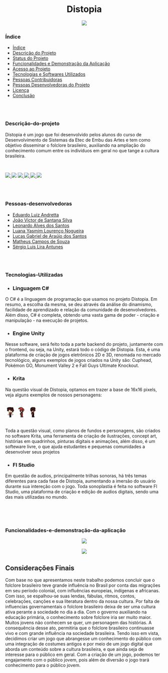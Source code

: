 </i><h1 align="center"> Distopia </h1>

<p align="center">
  <img src="http://img.shields.io/static/v1?label=STATUS&message=EM%20DESENVOLVIMENTO&color=GREEN&style=for-the-badge"/>
</p>

### Índice

* [Índice](#índice)
* [Descrição do Projeto](#descrição-do-projeto)
* [Status do Projeto](#status-do-Projeto)
* [Funcionalidades e Demonstração da Aplicação](#funcionalidades-e-demonstração-da-aplicação)
* [Acesso ao Projeto](#acesso-ao-projeto)
* [Tecnologias e Softwares Utilizados](#tecnologias-utilizadas)
* [Pessoas Contribuidoras](#pessoas-contribuidoras)
* [Pessoas Desenvolvedoras do Projeto](#pessoas-desenvolvedoras)
* [Licença](#licença)
* [Conclusão](#conclusão)

<br>
<br>

### Descrição-do-projeto

Distopia é um jogo que foi desenvolvido pelos alunos do curso de Desenvolvimento de Sistemas da Etec de Embu das Artes e tem como objetivo disseminar o folclore brasileiro, auxiliando na ampliação do conhecimento comum entre os indivíduos em geral no que tange a cultura brasileira.

<br>

<a alt="Instagram" href="https://www.instagram.com/___distopia___/"> <img src="https://img.shields.io/badge/Instagram-E4405F?style=for-the-badge&logo=instagram&logoColor=white" link="https://www.instagram.com/___distopia___/"/> </a>
<a alt="https://github.com/distopia-jogo"><img src="https://img.shields.io/badge/GitHub-100000?style=for-the-badge&logo=github&logoColor=white"/></a>
<a alt="Gmail" href="mailto:distopia.jogo@gmail.com"> <img src="https://img.shields.io/badge/Gmail-D14836?style=for-the-badge&logo=gmail&logoColor=white"/> </a>
<a alt="C#" href="https://docs.microsoft.com/pt-br/dotnet/csharp/"> <img src="https://img.shields.io/badge/C%23-239120?style=for-the-badge&logo=c-sharp&logoColor=white"/> </a>
<a alt="MySQL" href="https://www.mysql.com/"> <img src="https://img.shields.io/badge/MySQL-00000F?style=for-the-badge&logo=mysql&logoColor=white"/> </a>
<a alt="https://www.microsoft.com/pt-br/windows/"> <img src="https://img.shields.io/badge/Windows-017AD7?style=for-the-badge&logo=windows&logoColor=white"/></a>

<br>
<br>

### Pessoas-desenvolvedoras

* <a href="https://github.com/orgs/distopia-jogo/people/EduardoAndretta"> Eduardo Luiz Andretta  </a>
* <a href="https://github.com/orgs/distopia-jogo/people/joaosantsilva"> João Victor de Santana Silva </a>
* <a href="https://github.com/orgs/distopia-jogo/people/LeonardoAlves24"> Leonardo Alves dos Santos </a>
* <a href="https://github.com/orgs/distopia-jogo/people/luanayasmim">Luana Yasmim Lourenço Nogueira </a>
* <a href="https://github.com/orgs/distopia-jogo/people/lugabrielll"> Lucas Gabriel de Araújo dos Santos </a>
* <a href="https://github.com/orgs/distopia-jogo/people/theusouza0"> Matheus Campos de Souza </a> 
* <a href="https://github.com/orgs/distopia-jogo/people/liratecinfo"> Sérgio Luis Lira Antunes </a> 

<br>
<br>

### Tecnologias-Utilizadas

* <h3>Linguagem C#</h3>

<p>O C# é a linguagem de programação que usamos no projeto Distopia. Em resumo, a escolha da mesma, se deu através da análise do dinamismo, facilidade de aprendizado e relação da comunidade de desenvolvedores. Além disso, C# é completa, obtendo uma vasta gama de poder - criação e manipulação - na execução de projetos.</p>

* <h3>Engine Unity</h3>

<p>Nesse software, será feito toda a parte backend do projeto, juntamente com o frontend, ou seja, na Unity, estará todo o código de Distopia. Esta, é uma plataforma de criação de jogos eletrônicos 2D e 3D, renomada no mercado tecnológico, alguns exemplos de jogos criados na Unity são: Cuphead, Pokémon GO, Monument Valley 2 e Fall Guys Ultimate Knockout. </p>

* <h3>Krita</h3>

<p>Na questão visual de Distopia, optamos em trazer a base de 16x16 pixels, veja alguns exemplos de nossos personagens:</p>
<br>
<a href="" ><img src='https://raw.githubusercontent.com/distopia-jogo/personagens/main/personagem1/personagem1.png'/><a/>
<a href="" ><img src="https://raw.githubusercontent.com/distopia-jogo/personagens/main/saci/pular/png/pular1.png"/><a/>
<a href="" ><img src="https://raw.githubusercontent.com/distopia-jogo/personagens/main/personagem2/andar/png/andar1.png"/><a/>
<br><br>
<p>Toda a questão visual, como planos de fundos e personagens, são criados no software Krita, uma ferramenta de criação de ilustrações, concept art, histórias em quadrinhos, pinturas digitais e animações, além disso, é um softeware livre, o que ajuda estudantes e pequenas comunidades a desenvolver seus projetos</p>
  
* <h3>Fl Studio</h3>
<p>Em questão de audios, principalmente trilhas sonoras, há três temas diferentes para cada fase de Distopia, aumentando a imersão do usuário durante sua intereção com o jogo. Toda sonoplastia é feita no software Fl Studio, uma plataforma de criação e edição de audios digitais, sendo uma das mais utilizadas no mundo.</p><br>
  
<br>
<br>
  
### Funcionalidades-e-demonstração-da-aplicação

<p align="center">
  <img src="https://user-images.githubusercontent.com/82424514/169671467-d52e6a92-3d8a-4d25-8788-15402301aa73.gif" />
</p>
<p align="center">
  <img src="https://user-images.githubusercontent.com/82424514/169671559-40a67bb8-f060-4abe-b23f-3fcbe442ff45.gif" />
</p>


  
  
  
<h2>Considerações Finais</h2>
  
  <p> Com base no que apresentamos neste trabalho podemos concluir que o folclore brasileiro teve grande influência no Brasil por conta das migrações em seu período colonial, com influências europeias, indígenas e africanas. Com isso, se espalhou-se suas lendas, fábulas, ritmos, contos, celebrações, canções e sua literatura dentro da nossa cultura.
Por falta de influencias governamentais o folclore brasileiro deixa de ser uma cultura ativa perante a sociedade no dia a dia. Com o governo auxiliando na educação primária, o conhecimento sobre folclore iria ser muito maior. Muitos jovens não conhecem se quer, um personagem das histórias. A consequência desse ato, permitiria que o folclore brasileiro continuasse vivo e com grande influência na sociedade brasileira.
Tendo isso em vista, decidimos criar um jogo que abrangesse um conhecimento do público com uma integração de costumes antigos e por meio de um jogo digital que aborda um conteúdo sobre a cultura brasileira, e que ainda seja de interesse para o público em geral. Com a criação de um jogo, podemos ter engajamento com o público jovem, pois além de diversão o jogo trará conhecimento para o público jovem.
</p>

  
